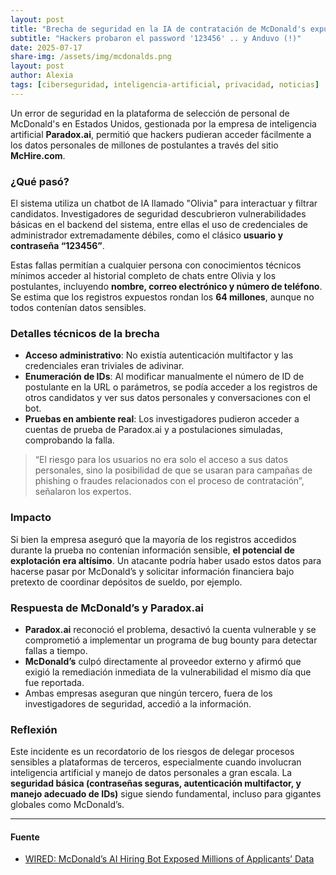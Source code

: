 ```yaml
---
layout: post
title: "Brecha de seguridad en la IA de contratación de McDonald's expuso millones de datos de postulantes" 
subtitle: "Hackers probaron el password '123456' .. y Anduvo (!)"
date: 2025-07-17
share-img: /assets/img/mcdonalds.png
layout: post
author: Alexia
tags: [ciberseguridad, inteligencia-artificial, privacidad, noticias]
---
```


Un error de seguridad en la plataforma de selección de personal de McDonald's en Estados Unidos, gestionada por la empresa de inteligencia artificial **Paradox.ai**, permitió que hackers pudieran acceder fácilmente a los datos personales de millones de postulantes a través del sitio **McHire.com**.

### ¿Qué pasó?

El sistema utiliza un chatbot de IA llamado "Olivia" para interactuar y filtrar candidatos. Investigadores de seguridad descubrieron vulnerabilidades básicas en el backend del sistema, entre ellas el uso de credenciales de administrador extremadamente débiles, como el clásico **usuario y contraseña “123456”**.

Estas fallas permitían a cualquier persona con conocimientos técnicos mínimos acceder al historial completo de chats entre Olivia y los postulantes, incluyendo **nombre, correo electrónico y número de teléfono**. Se estima que los registros expuestos rondan los **64 millones**, aunque no todos contenían datos sensibles.

### Detalles técnicos de la brecha

- **Acceso administrativo**: No existía autenticación multifactor y las credenciales eran triviales de adivinar.
- **Enumeración de IDs**: Al modificar manualmente el número de ID de postulante en la URL o parámetros, se podía acceder a los registros de otros candidatos y ver sus datos personales y conversaciones con el bot.
- **Pruebas en ambiente real**: Los investigadores pudieron acceder a cuentas de prueba de Paradox.ai y a postulaciones simuladas, comprobando la falla.

> “El riesgo para los usuarios no era solo el acceso a sus datos personales, sino la posibilidad de que se usaran para campañas de phishing o fraudes relacionados con el proceso de contratación”, señalaron los expertos.

### Impacto

Si bien la empresa aseguró que la mayoría de los registros accedidos durante la prueba no contenían información sensible, **el potencial de explotación era altísimo**. Un atacante podría haber usado estos datos para hacerse pasar por McDonald’s y solicitar información financiera bajo pretexto de coordinar depósitos de sueldo, por ejemplo.

### Respuesta de McDonald’s y Paradox.ai

- **Paradox.ai** reconoció el problema, desactivó la cuenta vulnerable y se comprometió a implementar un programa de bug bounty para detectar fallas a tiempo.
- **McDonald’s** culpó directamente al proveedor externo y afirmó que exigió la remediación inmediata de la vulnerabilidad el mismo día que fue reportada.
- Ambas empresas aseguran que ningún tercero, fuera de los investigadores de seguridad, accedió a la información.

### Reflexión

Este incidente es un recordatorio de los riesgos de delegar procesos sensibles a plataformas de terceros, especialmente cuando involucran inteligencia artificial y manejo de datos personales a gran escala. La **seguridad básica (contraseñas seguras, autenticación multifactor, y manejo adecuado de IDs)** sigue siendo fundamental, incluso para gigantes globales como McDonald’s.

---

#### Fuente

- [WIRED: McDonald’s AI Hiring Bot Exposed Millions of Applicants’ Data](https://www.wired.com)
